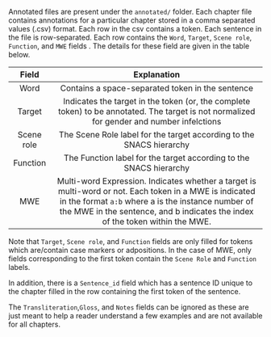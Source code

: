 Annotated files are present under the `annotated/` folder. Each chapter file contains annotations for a particular chapter stored in a comma separated values (.csv) format. Each row in the csv contains a token. Each sentence in the file is row-separated. Each row contains the `Word`, `Target`, `Scene role`,  `Function`, and `MWE` fields . The details for these field are given in the table below.

| __Field__ | __Explanation__ | 
| :---:   | :---: | 
| Word |  Contains a space-separated token in the sentence|
| Target | Indicates the target in the token (or, the complete token) to be annotated. The target is not normalized for gender and number infelctions|
| Scene role | The Scene Role label for the target according to the SNACS hierarchy|
| Function | The Function label for the target according to the SNACS hierarchy|
| MWE | Multi-word Expression. Indicates whether a target is multi-word or not. Each token in a MWE is indicated in the format `a:b` where a is the instance number of the MWE in the sentence, and b indicates the index of the token within the MWE.| 

Note that `Target`, `Scene role`, and `Function` fields are only filled for tokens which are/contain case markers or adpositions. In the case of MWE, only fields corresponding to the first token contain the `Scene Role` and `Function` labels.

In addition, there is a `Sentence_id` field which has a sentence ID unique to the chapter filled in the row containing the first token of the sentence.

The `Transliteration`,`Gloss`, and `Notes` fields can be ignored as these are just meant to help a reader understand a few examples and are not available for all chapters.
